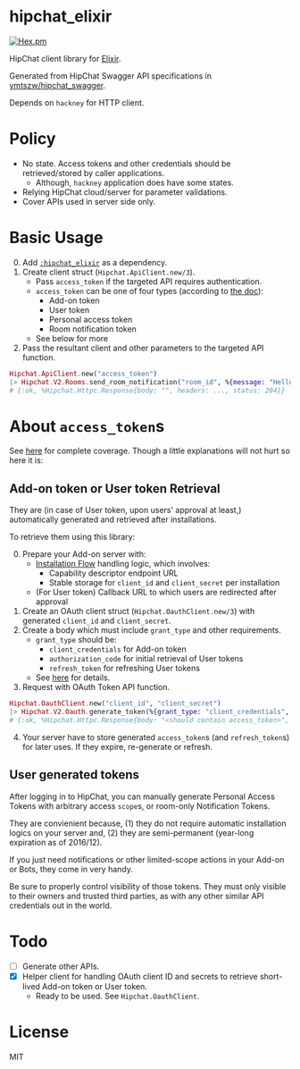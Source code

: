 # hipchat_elixir

[![Hex.pm](https://img.shields.io/hexpm/v/hipchat_elixir.svg)](https://hex.pm/packages/hipchat_elixir)

HipChat client library for [Elixir](http://elixir-lang.org).

Generated from HipChat Swagger API specifications in [ymtszw/hipchat_swagger](https://github.com/ymtszw/hipchat_swagger).

Depends on `hackney` for HTTP client.

# Policy

- No state. Access tokens and other credentials should be retrieved/stored by caller applications.
    - Although, `hackney` application does have some states.
- Relying HipChat cloud/server for parameter validations.
- Cover APIs used in server side only.

# Basic Usage

0. Add [`:hipchat_elixir`](https://hex.pm/packages/hipchat_elixir) as a dependency.
1. Create client struct (`Hipchat.ApiClient.new/3`).
    - Pass `access_token` if the targeted API requires authentication.
    - `access_token` can be one of four types (according to
      [the doc](https://developer.atlassian.com/hipchat/guide/hipchat-rest-api/api-access-tokens)):
        - Add-on token
        - User token
        - Personal access token
        - Room notification token
    - See below for more
2. Pass the resultant client and other parameters to the targeted API function.

  ```elixir
  Hipchat.ApiClient.new("access_token")
  |> Hipchat.V2.Rooms.send_room_notification("room_id", %{message: "Hello HipChat!"})
  # {:ok, %Hipchat.Httpc.Response{body: "", headers: ..., status: 204}}
  ```

# About `access_token`s

See [here](https://developer.atlassian.com/hipchat/guide/hipchat-rest-api/api-access-tokens) for complete coverage.
Though a little explanations will not hurt so here it is:

## Add-on token or User token Retrieval

They are (in case of User token, upon users' approval at least,) automatically generated and retrieved after installations.

To retrieve them using this library:

0. Prepare your Add-on server with:
    - [Installation Flow](https://developer.atlassian.com/hipchat/guide/installation-flow) handling logic,
      which involves:
        - Capability descriptor endpoint URL
        - Stable storage for `client_id` and `client_secret` per installation
    - (For User token) Callback URL to which users are redirected after approval
1. Create an OAuth client struct (`Hipchat.OauthClient.new/3`) with generated `client_id` and `client_secret`.
2. Create a body which must include `grant_type` and other requirements.
    - `grant_type` should be:
        - `client_credentials` for Add-on token
        - `authorization_code` for initial retrieval of User tokens
        - `refresh_token` for refreshing User tokens
    - See [here](https://developer.atlassian.com/hipchat/guide/hipchat-rest-api/api-access-tokens) for details.
3. Request with OAuth Token API function.

  ```elixir
  Hipchat.OauthClient.new("client_id", "client_secret")
  |> Hipchat.V2.Oauth.generate_token(%{grant_type: "client_credentials", scope: "send_notification"})
  # {:ok, %Hipchat.Httpc.Response{body: "<should contain access_token>", headers: ..., status: 200}}
  ```

4. Your server have to store generated `access_token`s (and `refresh_token`s) for later uses. If they expire, re-generate or refresh.

## User generated tokens

After logging in to HipChat, you can manually generate Personal Access Tokens with arbitrary access `scope`s,
or room-only Notification Tokens.

They are convienient because,
(1) they do not require automatic installation logics on your server and,
(2) they are semi-permanent (year-long expiration as of 2016/12).

If you just need notifications or other limited-scope actions in your Add-on or Bots,
they come in very handy.

Be sure to properly control visibility of those tokens.
They must only visible to their owners and trusted third parties, as with any other similar API credentials out in the world.

# Todo

- [ ] Generate other APIs.
- [x] Helper client for handling OAuth client ID and secrets to retrieve short-lived Add-on token or User token.
    - Ready to be used. See `Hipchat.OauthClient`.

# License

MIT

